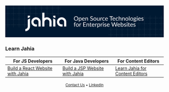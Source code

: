 ![Jahia: Open Source Technologies for Enterprise Websites](./banner.png)

### Learn Jahia

<table>
  <thead>
    <tr>
      <th>For JS Developers</th>
      <th>For Java Developers</th>
      <th>For Content Editors</th>
    </tr>
  </thead>
  <tbody>
    <tr>
      <td><a href="https://github.com/Jahia/javascript-modules/tree/main/docs/1-getting-started/1-dev-environment">Build a  React Website with Jahia</a></td>
      <td><a href="https://academy.jahia.com/tutorials-get-started/java-developers/running-the-docker-image">Build a JSP Website with Jahia</a></td>
      <td><a href="https://academy.jahia.com/tutorials-get-started/editorsmarketers/adding-a-new-page">Learn Jahia for Content Editors</a></td>
    </tr>
  </tbody>
</table>

<p align="center">
  <small>
    <a href="https://www.jahia.com/contact">Contact Us</a>
    • <a href="https://www.linkedin.com/company/jahia-solutions/">LinkedIn</a>
  </small>
</p>
